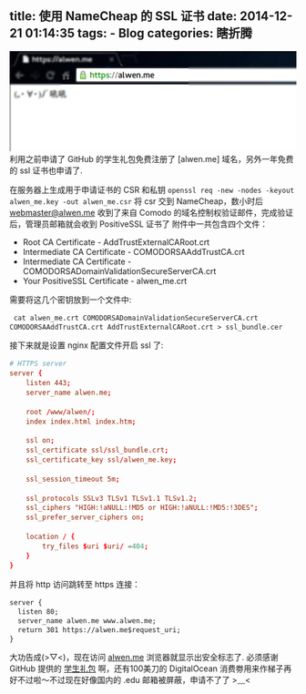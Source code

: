 title: 使用 NameCheap 的 SSL 证书
date: 2014-12-21 01:14:35
tags:
	- Blog
categories: 瞎折腾
---
![使用NameCheap的SSL证书](/media/setting-up-ssl-with-nginx-using-a-namecheap-essentialssl/20141221121928.png)
利用之前申请了 GitHub 的学生礼包免费注册了 [alwen.me] 域名，另外一年免费的 ssl 证书也申请了.
<!--more-->
在服务器上生成用于申请证书的 CSR 和私钥
`openssl req -new -nodes -keyout alwen_me.key -out alwen_me.csr`
将 csr 交到 NameCheap，数小时后 webmaster@alwen.me 收到了来自 Comodo 的域名控制权验证邮件，完成验证后，管理员邮箱就会收到 PositiveSSL 证书了
附件中一共包含四个文件：
- Root CA Certificate - AddTrustExternalCARoot.crt
- Intermediate CA Certificate - COMODORSAAddTrustCA.crt
- Intermediate CA Certificate - COMODORSADomainValidationSecureServerCA.crt
- Your PositiveSSL Certificate - alwen_me.crt

需要将这几个密钥放到一个文件中:
```
 cat alwen_me.crt COMODORSADomainValidationSecureServerCA.crt COMODORSAAddTrustCA.crt AddTrustExternalCARoot.crt > ssl_bundle.cer
```
接下来就是设置 nginx 配置文件开启 ssl 了:
```conf
# HTTPS server
server {
	listen 443;
	server_name alwen.me;

	root /www/alwen/;
	index index.html index.htm;

	ssl on;
	ssl_certificate ssl/ssl_bundle.crt;
	ssl_certificate_key ssl/alwen_me.key;

	ssl_session_timeout 5m;

	ssl_protocols SSLv3 TLSv1 TLSv1.1 TLSv1.2;
	ssl_ciphers "HIGH:!aNULL:!MD5 or HIGH:!aNULL:!MD5:!3DES";
	ssl_prefer_server_ciphers on;

	location / {
		try_files $uri $uri/ =404;
	}
}
```
并且将 http 访问跳转至 https 连接：
```
server {
  listen 80;
  server_name alwen.me www.alwen.me;
  return 301 https://alwen.me$request_uri;
}
```
大功告成(>▽<)，现在访问 [alwen.me](https://alwen.me) 浏览器就显示出安全标志了.
必须感谢 GitHub 提供的 [学生礼包](https://education.github.com/pack) 啊，还有100美刀的 DigitalOcean 消费劵用来作梯子再好不过啦～不过现在好像国内的 .edu 邮箱被屏蔽，申请不了了 >﹏<
